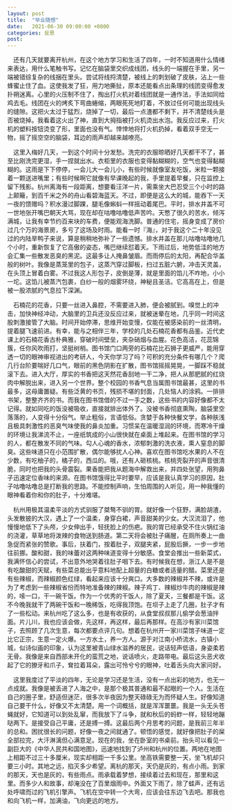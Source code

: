 ```yaml
---
layout: post
title:  "毕业随想"
date:   2021-06-30 09:00:00 +0800
categories: 反思
post: 
---
```


      
&#8194;&#8194;还有几天就要离开杭州，在这个地方学习和生活了四年，一时不知道用什么情绪来表达，用什么笔触书写。记忆在脑袋里交织成线团，线头的一端握在手里，另一端被错综复杂的线捆在里头。尝试将线捋清楚，被线上的刺划破了皮肤，沾上一些蜂蜜止住了血。这使我发了狂，用力地撕扯，原本还能看点出条理的线团变得愈发扑朔迷离。心里的火压制不住了，掏出打火机对着线团就是一通作法，手法如同给鸡去毛。线团在火的烤炙下弯曲蜷缩，两眼死死地盯着，不放过任何可能出现线头的缝隙。这把火太过于猛烈，烧掉了一切，最后一点渣都不剩下，并不清楚线头是否被烧掉。我看着这火出了神，直到大拇指被打火机烫出水泡。我反应过来，打火机的塑料按钮烫变了形，里面也没有气。悻悻地将打火机扔掉，看着双手空无一物，摇了摇空空的脑袋，耳边的雨声却越来越嘹亮。

​&#8194;&#8194;这里入梅好几天，一到这个时间十分发愁。洗完的衣服晾晒好几天都干不了，甚至比刚洗完更湿，手一捏就出水。衣柜里的衣服也变得黏糊糊的，空气也变得黏糊糊的。这雨是下下停停，一会儿大一会儿小，有些时候就像室友吃饭，米粒一颗接着一颗送进嘴里；有些时候啊它就像有早课晚起的我，手里提着早餐，只在监控上留下残影。杭州离海有一段距离，想要看汪洋一片，需乘坐大巴忍受三个小时的路上颠簸，到百千米之外的舟山看碧海蓝天。不过，即便是这么大的城，能吞下一天一夜的馈赠吗？积水漫过脚踝，腿毛像蝌蚪一样摇动着尾巴。平时，排水井盖不可一世地张开嘴巴朝天大骂，现在却在咕噜咕噜低声苦吟。天憋了很久的苦水，倾泻满城，让我有幸节约百来块的车费，便能观海洗脚。普通的住宅，摇身变成了房价过几个万的海景房，多亏了这场及时雨。能看一时『海』，对于我这个二十年没见过的内陆旱鸭子来说，算是稍稍地弥补了一些遗憾。排水井盖在那儿咕噜咕噜地几个小时，重新恢复了它高傲的姿态，嘴巴继续怼着天。下雨过后，地势低洼的地方会汇集一些散发恶臭的黑泥。这最多让人掩鼻皱眉。而雨停后的太阳，再配合华盖般的树叶。我像是蒸笼里的包子，这蒸汽穿过脚板，扫过五脏六腑，冲击天灵盖，在头顶上冒着白雾。不过我这人形包子，皮倒是薄，就是里面的馅儿不咋地，小小一坨。这馅儿被蒸汽包裹，白纱一般的烟雾环绕，神秘且圣洁。它高高在上，但是被一股浓腻的气息拉下深渊。

​&#8194;&#8194;石楠花的花香，只要一丝进入鼻腔，不需要进入肺，便会被腻到。嗅觉上的冲击，加快神经冲动，大脑里的卫兵还没反应过来，就被迷晕在地，几乎同一时间这股刺激接管了大脑。时间开始停滞，思维开始变慢，仅能在被感染前的一丝清明，提着腿飞速前进。有幸，能与之相伴三年，学校的几处石楠花香都有品鉴。近代史课上的石楠花香古朴典雅，穿破时间壁垒，夹杂硝烟与血腥。花色高洁，花蕊锦簇，任你风吹雨打，坚挺树梢。图书馆门口两旁的石楠花比石狮子更威严，能用穿透一切的眼神审视进出的考研人，今天你学习了吗？可积的充分条件有哪几个？爬几行台阶要喘好几口气，眼前的黑色阴影在扩散，图书馆摇摇晃晃，一脚踩不稳就滚下去。进入大厅，厚实的书香把这天然花香刮地一干二净，把人从那肥腻的红烧肉中解脱出来，进入另一个世界。整个校园的书香气息当属图书馆最甚，这里的书最多，这母庸置疑。有些泛黄的书页，残损不堪的封面，几处恼人的涂鸦。一排排书架，整整齐齐的书。而我在图书馆借的不过一手之数，这些书的内容好像都不太记得。就如同吃的饭没被吸收，直接就排出体外了。没被书香彻底熏陶，脑袋里空落落的，人变得十分俗气。举止粗俗，言语低俗。贪婪于各种快餐文学，各种肤浅且极具刺激性的恶臭气味使我的鼻炎加重。习惯呆在温暖湿润的环境，而寒冷干燥的环境让我涕流不止，一座纸筑成的小山很快就在桌面上堆起来。在图书馆的学习的人，都在散发不同的气味。勾人心魂的香水，浓郁刺激的洗衣液，熏人窒息的脚臭。这些味道只在小范围扩散，偶尔能够扰人心神。喜欢在图书馆吃水果的人不在少数，有吃柚子的，橘子的，西瓜的。哦，还有人砸核桃。核桃壳裂开的声音很清脆，同时也把我的头骨震裂。果香能把我从题海中解救出来，并四处张望，用狗鼻子迅速定位香味的来源。在图书馆饿得比平时要早，应该是我认真学习的原因，肚子咕噜咕噜总是打断我的思路。不能控制声响，生怕周围的人听见，用一种我懂的眼神看着你和你的肚子，十分难堪。

​&#8194;&#8194;杭州用极其温柔平淡的方式驯服了桀骜不驯的胃。就好像一个狂野，满脸胡渣，头发散披的大汉，遇上了一个温柔，身穿白裙，声音甜美的少女。大汉流泪了，他慢慢地低下了头颅，少女伸出手，轻抚脸上的伤疤。我的胃已经承受不住火锅红油的浇灌，草草地将泼辣的食物送到肠道。第二天将会被肚子痛醒，在厕所奏上一曲急促而紧张的赞歌。事后，扶着门，按着肚子，双腿夹紧，屁股后撅，一步一步地往前挪。酸和甜，我的味蕾对这两种味道变得十分敏感。食堂会推出一些新菜式，我满怀信心的尝试，不出意外地哭着往肚子咽下去。有时候我在想，浙江人是不是有吃酸甜的天赋，有些菜总能出乎意料地配上超量的白糖或者适量的醋。菜里还是有些辣椒，而辣椒颜色红绿，看起来应该十分爽口。大多数的辣椒并不辣，或许是为了考虑到一些辣椒省份而特地准备辣的辣椒。辣子鸡丁、辣椒炒牛肉的辣椒是辣的，嗦一口，干一碗干饭。作为一个优秀的干饭人，除了夏天，三餐都是干饭。这不今晚我就干了两碗干饭和一晚稀饭，吃得我顶饱。在坝子上走了几圈，肚子才有了一些松动。来杭州吃了这么多，也是有收获的，从食堂叔叔那儿偷学会葱油拌面。片儿川，我也应该会做，先这样，再这样，最后再那样。在高沙有家川菜馆子，去照顾了几次生意，每次都要点评几句。想着在杭州开一家川菜馆子味道一定比它正宗，生意一定火爆。一方水土，养一方人。源于对江南小桥流水，古镇小城，似诗似画的印象，认为这里被青山绿水滋养的居民，说话轻声低语，身姿柔若无骨。我像是来自西部未开化的蛮荒之地，说话喷火，走路带电。最后这头恶犬收起了它的獠牙和爪子，耷拉着耳朵，露出可怜兮兮的眼神，吐着舌头向大家问好。

​&#8194;&#8194;这里我度过了平淡的四年，无论是学习还是生活，没有一点出彩的地方，也无一点成就。我像是被丢进了人海之中，是那个极其普通和最不起眼的一个人。生活在自己的圈子里，舒适但迷茫，很多次半夜因为整天碌碌无为而怀疑人生。好像知道自己要干什么，好像又不太清楚。用一个词概括，就是浑浑噩噩。我是一头无头苍蝇就好，它知道可以到处乱窜，而我放下了斗争，就和秋后的蚂蚱一样，轻轻地蹦哒两下。是接受自己平庸，还是搏一搏。这最后两个月思考的问题，是我前三年半的总和。困扰很长的问题，好像一夜之间就通了。顿悟的感觉，就好像把肚子的屎全部拉完，大汗淋漓但心满意足。现在的我，坐在卧室的书桌前。抬头可以看见一副巨大的《中华人民共和国地图》，迅速地找到了泸州和杭州的位置。两地在地图上相距不过三十多厘米，现实却相距一千多公里。坐高铁需要整一天，坐飞机却只要三小时。其地之远，掐灭多少希望。离杭的那天，天仍是灰的，有点小雨。到家的那天，天也是灰的，有些雨点。雨承载着梦想，接续着过去和现在，那里和这里。而多少人和故事，却淹没在了百里烟雨中。外面又下雨了，除了蛙声，还有远处呼啸而过的飞机引擎声。飞机在空中转一个大弯，应该会往东边飞去吧。那我也和向飞机一样，加满油，飞向更远的地方。